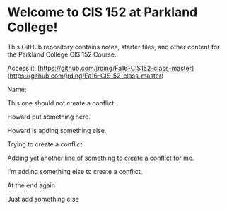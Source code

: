 # Welcome to CIS 152 at Parkland College!

This GitHub repository contains notes, starter files, and other content for the Parkland College CIS 152 Course.

Access it: [https://github.com/jrding/Fa16-CIS152-class-master] (https://github.com/jrding/Fa16-CIS152-class-master)

Name:

This one should not create a conflict.

Howard put something here.

Howard is adding something else.

Trying to create a conflict.

Adding yet another line of something to create a conflict for me.

I'm adding something else to create a conflict.

At the end again

Just add something else